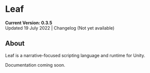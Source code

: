 # Leaf

**Current Version: 0.3.5**  
Updated 19 July 2022 | Changelog (Not yet available)

## About
Leaf is a narrative-focused scripting language and runtime for Unity.

Documentation coming soon.